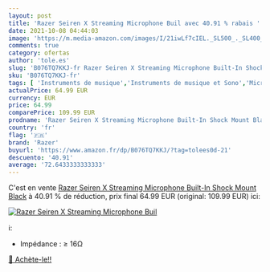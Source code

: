 ```yaml
---
layout: post
title: 'Razer Seiren X Streaming Microphone Buil avec 40.91 % rabais '
date: 2021-10-08 04:44:03
image: 'https://m.media-amazon.com/images/I/21iwLf7cIEL._SL500_._SL400_.jpg'
comments: true
category: ofertas
author: 'tole.es'
slug: 'B076TQ7KKJ-fr Razer Seiren X Streaming Microphone Built-In Shock Mount...'
sku: 'B076TQ7KKJ-fr'
tags: [ 'Instruments de musique','Instruments de musique et Sono','Microphones et packs','Micros condensateurs','razer', ]
actualPrice: 64.99 EUR
currency: EUR
price: 64.99
comparePrice: 109.99 EUR
prodname: 'Razer Seiren X Streaming Microphone Built-In Shock Mount Black'
country: 'fr'
flag: '🇫🇷'
brand: 'Razer'
buyurl: 'https://www.amazon.fr/dp/B076TQ7KKJ/?tag=tolees0d-21'
descuento: '40.91'
average: '72.6433333333333'
---
```


C'est en vente [Razer Seiren X Streaming Microphone Built-In Shock Mount Black](https://www.amazon.fr/dp/B076TQ7KKJ/?tag=tolees0d-21)  à  40.91 % de réduction, prix final  64.99 EUR (original: 109.99 EUR) ici:

[![Razer Seiren X Streaming Microphone Buil](https://m.media-amazon.com/images/I/21iwLf7cIEL._SL500_._SL400_.jpg)](https://www.amazon.fr/dp/B076TQ7KKJ/?tag=tolees0d-21)

ℹ️:

- Impédance : ≥ 16Ω

[🛒 Achète-le!!](https://www.amazon.fr/dp/B076TQ7KKJ/?tag=tolees0d-21)
